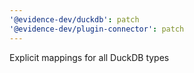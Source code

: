 ```yaml
---
'@evidence-dev/duckdb': patch
'@evidence-dev/plugin-connector': patch
---
```


Explicit mappings for all DuckDB types
